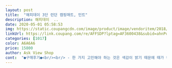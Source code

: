 ```yaml
---
layout: post 
title:  "해피데이 3단 런던 캠핑매트, 민트" 
description: 해피데이  ..
date: 2020-05-01 05:58:53 
img: https://static.coupangcdn.com/image/product/image/vendoritem/2018/10/26/3607714588/cc5d3818-c9fe-4eca-9728-094b844ec407.jpg 
linkUrl: https://link.coupang.com/re/AFFSDP?lptag=AF3600438&subid=ahnPublicAsk&pageKey=76729197&itemId=249025735&vendorItemId=4276935760&traceid=V0-113-14fa4a65f5ee92aa 
categories: [1017] 
color: A6A6A6 
price: 15800 
author: Ask View Shop 
cont:  "●구매후기●<br/><br/> - 한 가지 고민해야 하는 것은 색감이 밝기 때문에 때가 타는 부분을 고려해야합니다.<br/> 첫 사용으로 깔끔하게 잘 쓰고 파우치에 넣어 보관했습니다.<br/> 혹시나 캠핑, 야외에서 사용하시려는 분들은 색상이 밝아 때가 탈 수 있음을 유념하세요.<br/> 캠핑매트로 사용시 진흙, 흙탕물 등으로 인한 오염이 있을 수 있어요! (저는 거의 실내에서만 사용하기에 괜찮습니다.<br/>)<br/>8개를 구매했는데, 상품 소개와 동일한 색상, 사이즈로 잘 도착했습니다.<br/><br/>가격도 착하고<br/>가방에 버클이 따로 없어서 높혀서 보관하면 빠질수도 있겠네요~<br/>간단히 캠핑 다닐 때 필요해서 구입했어요 ^^<br/>교회에서 아이들과 바닥에서 활동할 때 사용하려고<br/>기존에 쓰던 보라/녹색의 매트보다 훨씬 밝고 화사합니다.<br/> 런던 느낌의 그림도 맘에 들고, 반대편 연노랑색 또한 아주 상큼합니다.<br/> 양면으로 사용할 수 있는 장점이 있지요!<br/>너무너무 마음에 듭니다 ^^<br/>누구보다 빠르게 남들과는 다르게 연휴라고 늦어지는 법이 없는 로켓배송 <br/> - 믿고 쓰는 쿠팡<br/>두께도 아주 얇은 편도 아니고<br/>두꼐는 중간정도이고 .<br/>.<br/><br/>마감 제단한 부위가 반듯하지 않고 삐둘빼뚤합니다.<br/><br/>밖에서 사용해 보진 않았지만<br/>수납가방에 쏙 들어가니<br/>연휴 직전이었지만 역시나 쿠팡은 빠르죠!<br/>올록볼록 귀여우면서 폭신폭신 한 느낌이 참 좋아요!<br/>적다보니 장점만 적었네요 ㅎㅎㅎㅎ<br/>접는 것도 쉬워서<br/>쿠션은 적당히 있고.<br/>.<br/> 소소합니다.<br/><br/>크기도 넓직하고<br/>패턴까지 사랑스럽잖아요!<br/>품질 좋아요 :)<br/>혹시 단점이 있다면 수정해서 올리겠습니다! ㅎㅎㅎ<br/>" 
---
```

